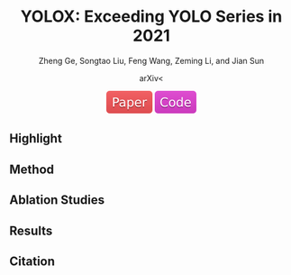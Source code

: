 <div align="center">

YOLOX: Exceeding YOLO Series in 2021
=============================
Zheng Ge, Songtao Liu, Feng Wang, Zeming Li, and Jian Sun

arXiv<

<a href="data/yolox.pdf"><img src="../../data/badge/paper.svg"></a>
<a href="https://github.com/Megvii-BaseDetection/YOLOX"><img src="../../data/badge/code.svg"></a>
</div>


## Highlight


## Method


## Ablation Studies


## Results


## Citation
